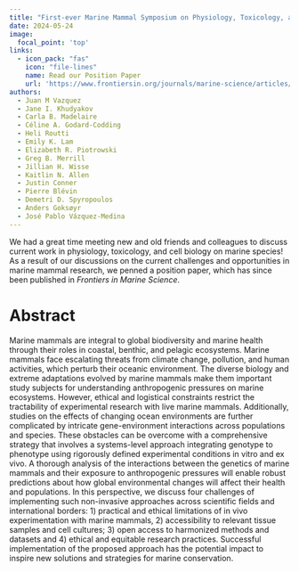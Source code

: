 ```yaml
---
title: "First-ever Marine Mammal Symposium on Physiology, Toxicology, and Cell Biology"
date: 2024-05-24
image:
  focal_point: 'top'
links:
  - icon_pack: "fas"
    icon: "file-lines"
    name: Read our Position Paper
    url: 'https://www.frontiersin.org/journals/marine-science/articles/10.3389/fmars.2024.1466968/full'
authors:
  - Juan M Vazquez
  - Jane I. Khudyakov
  - Carla B. Madelaire
  - Céline A. Godard-Codding
  - Heli Routti
  - Emily K. Lam
  - Elizabeth R. Piotrowski
  - Greg B. Merrill
  - Jillian H. Wisse
  - Kaitlin N. Allen
  - Justin Conner
  - Pierre Blévin
  - Demetri D. Spyropoulos
  - Anders Goksøyr
  - José Pablo Vázquez-Medina
---
```


We had a great time meeting new and old friends and colleagues to discuss current work in physiology, toxicology, and cell biology on marine species! As a result of our discussions on the current challenges and opportunities in marine mammal research, we penned a position paper, which has since been published in _Frontiers in Marine Science_.    

<!--More-->

# Abstract

Marine mammals are integral to global biodiversity and marine health through their roles in coastal, benthic, and pelagic ecosystems. Marine mammals face escalating threats from climate change, pollution, and human activities, which perturb their oceanic environment. The diverse biology and extreme adaptations evolved by marine mammals make them important study subjects for understanding anthropogenic pressures on marine ecosystems. However, ethical and logistical constraints restrict the tractability of experimental research with live marine mammals. Additionally, studies on the effects of changing ocean environments are further complicated by intricate gene-environment interactions across populations and species. These obstacles can be overcome with a comprehensive strategy that involves a systems-level approach integrating genotype to phenotype using rigorously defined experimental conditions in vitro and ex vivo. A thorough analysis of the interactions between the genetics of marine mammals and their exposure to anthropogenic pressures will enable robust predictions about how global environmental changes will affect their health and populations. In this perspective, we discuss four challenges of implementing such non-invasive approaches across scientific fields and international borders: 1) practical and ethical limitations of in vivo experimentation with marine mammals, 2) accessibility to relevant tissue samples and cell cultures; 3) open access to harmonized methods and datasets and 4) ethical and equitable research practices. Successful implementation of the proposed approach has the potential impact to inspire new solutions and strategies for marine conservation.
